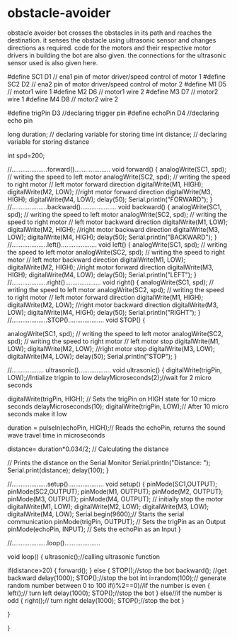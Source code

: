 # obstacle-avoider
obstacle avoider bot crosses the obstacles in its path and reaches the destination. it senses the obstacle using ultrasonic sensor and changes directions as required. code for the motors and their respective motor drivers in building the bot are also given. the connections for the ultrasonic sensor used is also given here.




#define SC1 D1 // ena1 pin of motor driver/speed control of motor 1
#define SC2 D2 // ena2 pin of motor driver/speed control of motor 2
#define M1 D5 // motor1 wire 1
#define M2 D6 // motor1 wire 2
#define M3 D7 // motor2 wire 1
#define M4 D8 // motor2 wire 2

#define trigPin D3 //declaring trigger pin
#define echoPin D4 //declaring echo pin

long duration; // declaring variable for storing time 
int distance; // declaring variable for storing distance 

int spd=200;

//....................forward()....................
void forward()
{
  analogWrite(SC1, spd); // writing the speed to left motor
  analogWrite(SC2, spd); // writing the speed to right motor
  // left motor forward direction
  digitalWrite(M1, HIGH);
  digitalWrite(M2, LOW);
  //right motor forward direction
  digitalWrite(M3, HIGH);
  digitalWrite(M4, LOW);
  delay(50);
  Serial.println("FORWARD");
}
//....................backward()....................
void backward()
{
  analogWrite(SC1, spd); // writing the speed to left motor
  analogWrite(SC2, spd); // writing the speed to right motor
  // left motor backward direction
  digitalWrite(M1, LOW);
  digitalWrite(M2, HIGH);
  //right motor backward direction
  digitalWrite(M3, LOW);
  digitalWrite(M4, HIGH);
  delay(50);
  Serial.println("BACKWARD");
}
//....................left()....................
void left()
{
  analogWrite(SC1, spd); // writing the speed to left motor
  analogWrite(SC2, spd); // writing the speed to right motor
  // left motor backward direction
  digitalWrite(M1, LOW);
  digitalWrite(M2, HIGH);
  //right motor forward direction
  digitalWrite(M3, HIGH);
  digitalWrite(M4, LOW);
  delay(50);
  Serial.println("LEFT");
}
//....................right()....................
void right()
{
  analogWrite(SC1, spd); // writing the speed to left motor
  analogWrite(SC2, spd); // writing the speed to right motor
  // left motor forward direction
  digitalWrite(M1, HIGH);
  digitalWrite(M2, LOW);
  //right motor backward direction
  digitalWrite(M3, LOW);
  digitalWrite(M4, HIGH);
  delay(50);
  Serial.println("RIGHT");
}
//....................STOP()....................
void STOP()
{
 
  analogWrite(SC1, spd); // writing the speed to left motor
  analogWrite(SC2, spd); // writing the speed to right motor
  // left motor stop
  digitalWrite(M1, LOW);
  digitalWrite(M2, LOW);
  //right motor stop
  digitalWrite(M3, LOW);
  digitalWrite(M4, LOW);
  delay(50);
  Serial.println("STOP");
}

//.................. ultrasonic().................. 
void ultrasonic()
{
digitalWrite(trigPin, LOW);//Intialize trigpin to low
delayMicroseconds(2);//wait for 2 micro seconds

digitalWrite(trigPin, HIGH); // Sets the trigPin on HIGH state for 10 micro seconds
delayMicroseconds(10);
digitalWrite(trigPin, LOW);// After 10 micro seconds make it low


duration = pulseIn(echoPin, HIGH);// Reads the echoPin, returns the sound wave travel time in microseconds

distance= duration*0.034/2; // Calculating the distance

// Prints the distance on the Serial Monitor
Serial.println("Distance: ");
Serial.print(distance);
delay(100);
}

//....................setup()....................
void setup() {
  pinMode(SC1,OUTPUT);
  pinMode(SC2,OUTPUT);
  pinMode(M1, OUTPUT);
  pinMode(M2, OUTPUT);
  pinMode(M3, OUTPUT);
  pinMode(M4, OUTPUT);
  // initially stop the motor
  digitalWrite(M1, LOW);
  digitalWrite(M2, LOW);
  digitalWrite(M3, LOW);
  digitalWrite(M4, LOW);
  Serial.begin(9600);// Starts the serial communication
  pinMode(trigPin, OUTPUT); // Sets the trigPin as an Output
  pinMode(echoPin, INPUT); // Sets the echoPin as an Input
}

//....................loop()....................

void loop() {
  ultrasonic();//calling ultrasonic function  

  if(distance>20)
  {
     forward();
  }
  else
  {
      STOP();//stop the bot
      backward(); //get backward
      delay(1000);
      STOP();//stop the bot
      int i=random(100);// generate random number between 0 to 100
      if(i%2==0)//if the number is even
      {
          left();// turn left
          delay(1000);
          STOP();//stop the bot
    }
    else//if the number is odd
    {
          right();// turn right
          delay(1000);
          STOP();//stop the bot
    }
    
  }
  
 }
 
